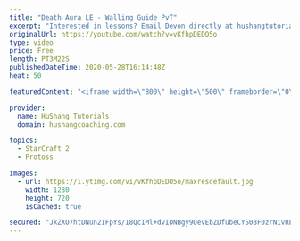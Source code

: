 ```yaml
---
title: "Death Aura LE - Walling Guide PvT"
excerpt: "Interested in lessons? Email Devon directly at hushangtutorials@outlook.com ------------------------------------------------------------------------------------------------------- Want to support HuShang Tutorials directly? Patreon is a website where you can contribute a monthly donation that will help"
originalUrl: https://youtube.com/watch?v=vKfhpDEDO5o
type: video
price: Free
length: PT3M22S
publishedDateTime: 2020-05-28T16:14:48Z
heat: 50

featuredContent: "<iframe width=\"800\" height=\"500\" frameborder=\"0\" src=\"https://www.youtube.com/embed/vKfhpDEDO5o\" allow=\"accelerometer; autoplay; encrypted-media; gyroscope; picture-in-picture\" allowfullscreen></iframe>"

provider:
  name: HuShang Tutorials
  domain: hushangcoaching.com

topics:
  - StarCraft 2
  - Protoss

images:
  - url: https://i.ytimg.com/vi/vKfhpDEDO5o/maxresdefault.jpg
    width: 1280
    height: 720
    isCached: true

secured: "JkZXO7htDNun2IFpYs/I8QcIMl+dvIDNBgy9OevEbZDfubeCYS08F0zrNivREPi2B2lON/7ZyLn0k1y9CCU2PabWgI5DWABxtMJWvLZlrNR78e/EoYaOq+GtB6t+E1FKROrSrgmjYqXIQoyrCyBJIVtDJMzqRy8ulcwNeKDbM0l1kEO+C7RjLD3Ft0NO1WWjeHTQvgR93SWE9zcau8yVqhahelOolvB30VH5f1kWfe50xtAkwev4nI6yhQJdMUQHEfanCxnz4PUekybFkMGYxVsxeZG+fBDoIr6qQAiLq/26bZG/ybMv2r3RtpDORK6MPNfq6rQz4SuNd2SVeZcv5D7wUFm/psYT/4cvOpbUKTWEja0MIYBzbOte2YDvuIOi7RztFwlq5q72VD96QeIDFb2vOhtTkE7mSnumXlm8Mmk=;cmxXjjVn+O5n6k3gKzs5gA=="
---
```



